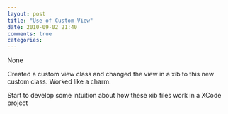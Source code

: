 ```yaml
---
layout: post
title: "Use of Custom View"
date: 2010-09-02 21:40
comments: true
categories: 
---
```


None


Created a custom view class and changed the view in a xib to this new custom class. Worked like a charm.


Start to develop some intuition about how these xib files work in a XCode project

